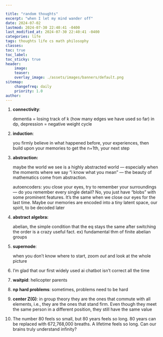 ```yaml
---

title: "random thoughts"
excerpt: "when I let my mind wander off"
date: 2024-07-02
lastmod: 2024-07-30 22:40:41 -0400
last_modified_at: 2024-07-30 22:40:41 -0400
categories: life
tags: thoughts life cs math philosophy
classes:
toc: true
toc_label:
toc_sticky: true
header:
    image:
    teaser:
    overlay_image: ./assets/images/banners/default.png
sitemap:
    changefreq: daily
    priority: 1.0
author:
---
```


<!--postNo: 2024-07-30-->

1. **connectivity**:

	dementia = losing track of k (how many edges we have used so far) in dp, depression = negative weight cycle

2. **induction**:

	you firmly believe in what happened before, your experiences, then build upon your memories to get the n+1th, your next step

3. **abstraction:**

	maybe the world we see is a highly abstracted world — especially when the moments where we say “i know what you mean” — the beauty of mathematics come from abstraction. 


	autoencoders: you close your eyes, try to remember your surroundings — do you remember every single detail? No, you just have “blobs” with some prominent features. It’s the same when we close our eyes for the last time. Maybe our memories are encoded into a tiny latent space, our spirit, to be decoded later

4. **abstract algebra:**

	abelian, the simple condition that the eq stays the same after switching the order is a crazy useful fact. ex) fundamental thm of finite abelian groups

5. **supernode**:

	when you don’t know where to start, zoom _out_ and look at the whole picture

6. I’m glad that our first widely used ai chatbot isn’t correct all the time
7. **waitpid**: helicopter parents
8. **np hard problems**: sometimes, problems need to be hard
9. **center Z(G)**: in group theory they are the ones that commute with all elements, i.e., they are the ones that stand firm. Even though they meet the same person in a different position, they still have the same value
10. The number 80 feels so small, but 80 years feels so long. 80 years can be replaced with 672,768,000 breaths. A lifetime feels so long. Can our brains truly understand infinity?

